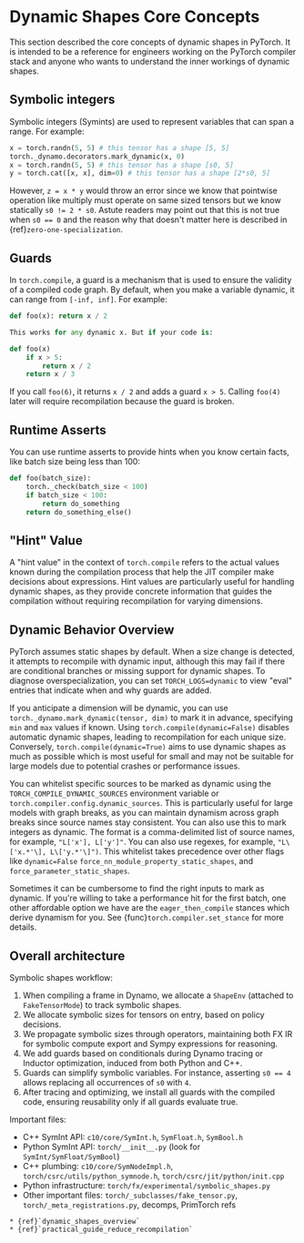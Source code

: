 # Dynamic Shapes Core Concepts

This section described the core concepts of dynamic shapes in PyTorch. It is intended to be a
reference for engineers working on the PyTorch compiler stack and anyone who wants to understand
the inner workings of dynamic shapes.

## Symbolic integers
Symbolic integers (Symints) are used to represent variables that can span a range. For example:
```python
x = torch.randn(5, 5) # this tensor has a shape [5, 5]
torch._dynamo.decorators.mark_dynamic(x, 0)
x = torch.randn(5, 5) # this tensor has a shape [s0, 5]
y = torch.cat([x, x], dim=0) # this tensor has a shape [2*s0, 5]
```

However, `z = x * y` would throw an error since we know that pointwise operation like multiply must
operate on same sized tensors but we know statically `s0 != 2 * s0`. Astute readers may point out
that this is not true when `s0 == 0` and the reason why that doesn't matter here is described in
{ref}`zero-one-specialization`.

## Guards

In `torch.compile`, a guard is a mechanism that is used to ensure the validity of a compiled code graph.
By default, when you make a variable dynamic, it can range from `[-inf, inf]`. For example:

```python
def foo(x): return x / 2

This works for any dynamic x. But if your code is:

def foo(x)
    if x > 5:
        return x / 2
    return x / 3
```
If you call `foo(6)`, it returns `x / 2` and adds a guard `x > 5`. Calling `foo(4)` later will
require recompilation because the guard is broken.

## Runtime Asserts
You can use runtime asserts to provide hints when you know certain facts, like batch size being less than 100:

```python
def foo(batch_size):
    torch._check(batch_size < 100)
    if batch_size < 100:
        return do_something
    return do_something_else()
```

## "Hint" Value

A "hint value" in the context of `torch.compile` refers to the actual values known during the compilation process that help the JIT compiler make decisions about expressions. Hint values are particularly useful for handling dynamic shapes, as they provide concrete information that guides the compilation without requiring recompilation for varying dimensions.


## Dynamic Behavior Overview

PyTorch assumes static shapes by default. When a size change is detected, it attempts to
recompile with dynamic input, although this may fail if there are conditional branches
or missing support for dynamic shapes. To diagnose overspecialization, you can set
`TORCH_LOGS=dynamic` to view "eval" entries that indicate when and why guards are added.

If you anticipate a dimension will be dynamic, you can use `torch._dynamo.mark_dynamic(tensor, dim)`
to mark it in advance, specifying `min` and `max` values if known. Using `torch.compile(dynamic=False)`
disables automatic dynamic shapes, leading to recompilation for each unique size. Conversely,
`torch.compile(dynamic=True)` aims to use dynamic shapes as much as possible which is most useful
for small and may not be suitable for large models due to potential crashes or performance issues.

You can whitelist specific sources to be marked as dynamic using the `TORCH_COMPILE_DYNAMIC_SOURCES` environment variable or `torch.compiler.config.dynamic_sources`. This is particularly useful for large
models with graph breaks, as you can maintain dynamism across graph breaks since
source names stay consistent. You can also use this to mark integers as dynamic. The format is a comma-delimited list of source names, for example, `"L['x'], L['y']"`.
You can also use regexes, for example, `"L\['x.*'\], L\['y.*'\]")`.
This whitelist takes precedence over other flags like `dynamic=False` `force_nn_module_property_static_shapes`, and `force_parameter_static_shapes`.

Sometimes it can be cumbersome to find the right inputs to mark as dynamic. If
you're willing to take a performance hit for the first batch, one other affordable
option we have are the `eager_then_compile` stances which derive dynamism for you.
See {func}`torch.compiler.set_stance` for more details.


## Overall architecture

Symbolic shapes workflow:

1. When compiling a frame in Dynamo, we allocate a `ShapeEnv` (attached to `FakeTensorMode`) to
track symbolic shapes.
2. We allocate symbolic sizes for tensors on entry, based on policy decisions.
3. We propagate symbolic sizes through operators, maintaining both FX IR for symbolic compute export
and Sympy expressions for reasoning.
4. We add guards based on conditionals during Dynamo tracing or Inductor optimization, induced from both Python and C++.
5. Guards can simplify symbolic variables. For instance, asserting `s0 == 4` allows replacing all occurrences of `s0` with `4`.
6. After tracing and optimizing, we install all guards with the compiled code, ensuring reusability only if all guards evaluate true.

Important files:

- C++ SymInt API: `c10/core/SymInt.h`, `SymFloat.h`, `SymBool.h`
- Python SymInt API: `torch/__init__.py` (look for `SymInt/SymFloat/SymBool`)
- C++ plumbing: `c10/core/SymNodeImpl.h`, `torch/csrc/utils/python_symnode.h`, `torch/csrc/jit/python/init.cpp`
- Python infrastructure: `torch/fx/experimental/symbolic_shapes.py`
- Other important files: `torch/_subclasses/fake_tensor.py`, `torch/_meta_registrations.py`, decomps, PrimTorch refs

```{seealso}
* {ref}`dynamic_shapes_overview`
* {ref}`practical_guide_reduce_recompilation`
```

